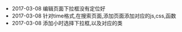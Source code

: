 * 2017-03-08 编辑页面下拉框没有定位好
* 2017-03-08 针对time格式,在搜索页面,添加页面添加对应的js,css,函数
* 2017-03-08 添加小时选择下拉框,以及对应的类